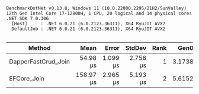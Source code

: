 ```

BenchmarkDotNet v0.13.8, Windows 11 (10.0.22000.2295/21H2/SunValley)
12th Gen Intel Core i7-12800H, 1 CPU, 20 logical and 14 physical cores
.NET SDK 7.0.306
  [Host]     : .NET 6.0.21 (6.0.2123.36311), X64 RyuJIT AVX2
  DefaultJob : .NET 6.0.21 (6.0.2123.36311), X64 RyuJIT AVX2


```
| Method              | Mean      | Error    | StdDev   | Rank | Gen0   | Gen1   | Allocated |
|-------------------- |----------:|---------:|---------:|-----:|-------:|-------:|----------:|
| DapperFastCrud_Join |  54.98 μs | 1.099 μs | 2.758 μs |    1 | 3.1738 | 0.1221 |  40.17 KB |
| EFCore_Join         | 158.97 μs | 2.965 μs | 5.193 μs |    2 | 5.6152 | 0.7324 |  68.85 KB |
